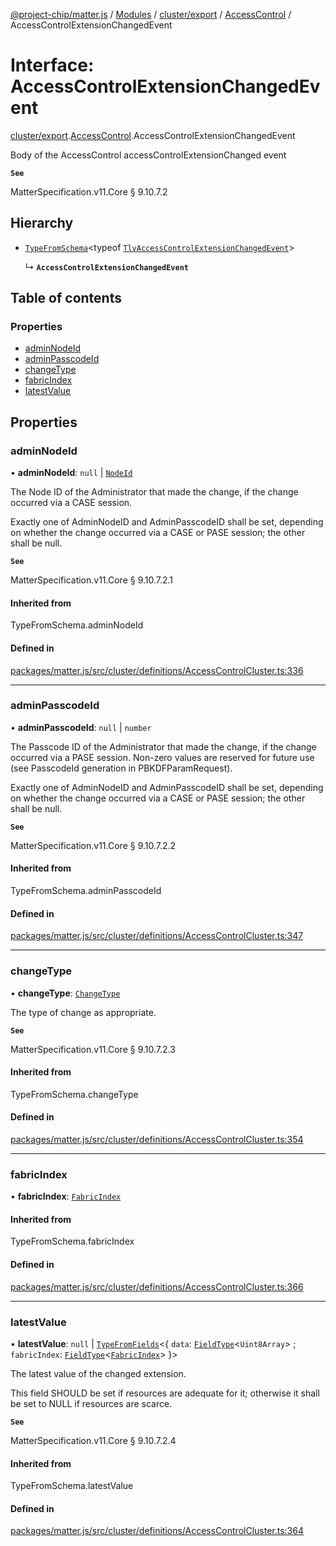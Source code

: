 [@project-chip/matter.js](../README.md) / [Modules](../modules.md) / [cluster/export](../modules/cluster_export.md) / [AccessControl](../modules/cluster_export.AccessControl.md) / AccessControlExtensionChangedEvent

# Interface: AccessControlExtensionChangedEvent

[cluster/export](../modules/cluster_export.md).[AccessControl](../modules/cluster_export.AccessControl.md).AccessControlExtensionChangedEvent

Body of the AccessControl accessControlExtensionChanged event

**`See`**

MatterSpecification.v11.Core § 9.10.7.2

## Hierarchy

- [`TypeFromSchema`](../modules/tlv_export.md#typefromschema)\<typeof [`TlvAccessControlExtensionChangedEvent`](../modules/cluster_export.AccessControl.md#tlvaccesscontrolextensionchangedevent)\>

  ↳ **`AccessControlExtensionChangedEvent`**

## Table of contents

### Properties

- [adminNodeId](cluster_export.AccessControl.AccessControlExtensionChangedEvent.md#adminnodeid)
- [adminPasscodeId](cluster_export.AccessControl.AccessControlExtensionChangedEvent.md#adminpasscodeid)
- [changeType](cluster_export.AccessControl.AccessControlExtensionChangedEvent.md#changetype)
- [fabricIndex](cluster_export.AccessControl.AccessControlExtensionChangedEvent.md#fabricindex)
- [latestValue](cluster_export.AccessControl.AccessControlExtensionChangedEvent.md#latestvalue)

## Properties

### adminNodeId

• **adminNodeId**: ``null`` \| [`NodeId`](../modules/datatype_export.md#nodeid)

The Node ID of the Administrator that made the change, if the change occurred via a CASE session.

Exactly one of AdminNodeID and AdminPasscodeID shall be set, depending on whether the change occurred via a
CASE or PASE session; the other shall be null.

**`See`**

MatterSpecification.v11.Core § 9.10.7.2.1

#### Inherited from

TypeFromSchema.adminNodeId

#### Defined in

[packages/matter.js/src/cluster/definitions/AccessControlCluster.ts:336](https://github.com/project-chip/matter.js/blob/904d0c9b952b91f28a21803759c5e5c66ee4d272/packages/matter.js/src/cluster/definitions/AccessControlCluster.ts#L336)

___

### adminPasscodeId

• **adminPasscodeId**: ``null`` \| `number`

The Passcode ID of the Administrator that made the change, if the change occurred via a PASE session.
Non-zero values are reserved for future use (see PasscodeId generation in PBKDFParamRequest).

Exactly one of AdminNodeID and AdminPasscodeID shall be set, depending on whether the change occurred via a
CASE or PASE session; the other shall be null.

**`See`**

MatterSpecification.v11.Core § 9.10.7.2.2

#### Inherited from

TypeFromSchema.adminPasscodeId

#### Defined in

[packages/matter.js/src/cluster/definitions/AccessControlCluster.ts:347](https://github.com/project-chip/matter.js/blob/904d0c9b952b91f28a21803759c5e5c66ee4d272/packages/matter.js/src/cluster/definitions/AccessControlCluster.ts#L347)

___

### changeType

• **changeType**: [`ChangeType`](../enums/cluster_export.AccessControl.ChangeType.md)

The type of change as appropriate.

**`See`**

MatterSpecification.v11.Core § 9.10.7.2.3

#### Inherited from

TypeFromSchema.changeType

#### Defined in

[packages/matter.js/src/cluster/definitions/AccessControlCluster.ts:354](https://github.com/project-chip/matter.js/blob/904d0c9b952b91f28a21803759c5e5c66ee4d272/packages/matter.js/src/cluster/definitions/AccessControlCluster.ts#L354)

___

### fabricIndex

• **fabricIndex**: [`FabricIndex`](../modules/datatype_export.md#fabricindex)

#### Inherited from

TypeFromSchema.fabricIndex

#### Defined in

[packages/matter.js/src/cluster/definitions/AccessControlCluster.ts:366](https://github.com/project-chip/matter.js/blob/904d0c9b952b91f28a21803759c5e5c66ee4d272/packages/matter.js/src/cluster/definitions/AccessControlCluster.ts#L366)

___

### latestValue

• **latestValue**: ``null`` \| [`TypeFromFields`](../modules/tlv_export.md#typefromfields)\<\{ `data`: [`FieldType`](tlv_export.FieldType.md)\<`Uint8Array`\> ; `fabricIndex`: [`FieldType`](tlv_export.FieldType.md)\<[`FabricIndex`](../modules/datatype_export.md#fabricindex)\>  }\>

The latest value of the changed extension.

This field SHOULD be set if resources are adequate for it; otherwise it shall be set to NULL if resources
are scarce.

**`See`**

MatterSpecification.v11.Core § 9.10.7.2.4

#### Inherited from

TypeFromSchema.latestValue

#### Defined in

[packages/matter.js/src/cluster/definitions/AccessControlCluster.ts:364](https://github.com/project-chip/matter.js/blob/904d0c9b952b91f28a21803759c5e5c66ee4d272/packages/matter.js/src/cluster/definitions/AccessControlCluster.ts#L364)
